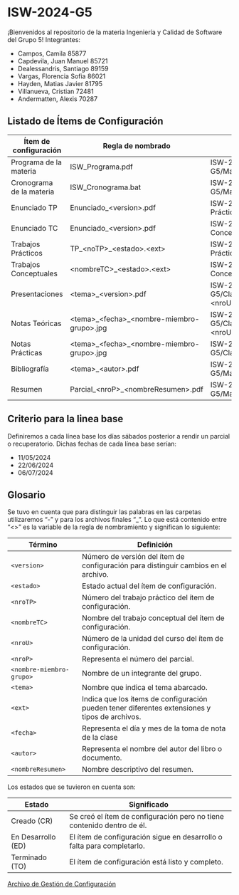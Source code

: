 # ISW-2024-G5
¡Bienvenidos al repositorio de la materia Ingeniería y Calidad de Software del Grupo 5!
Integrantes:
- Campos, Camila 85877
- Capdevila, Juan Manuel 85721
- Dealessandris, Santiago 89159
- Vargas, Florencia Sofia 86021
- Hayden, Matias Javier 81795
- Villanueva, Cristian 72481
- Andermatten, Alexis 70287


## Listado de Ítems de Configuración
| Ítem de configuración       | Regla de nombrado                  | Ubicación                                |
|-----------------------------|-----------------------------------|-----------------------------------------|
| Programa de la materia      | ISW_Programa.pdf                  | ISW-2024-G5/Materiales/Programa         |
| Cronograma de la materia    | ISW_Cronograma.bat                | ISW-2024-G5/Materiales/Cronograma                  |
| Enunciado TP                | Enunciado_\<version>.pdf          | ISW-2024-G5/Trabajos-Prácticos/TP_\<noTP>|
| Enunciado TC                | Enunciado_\<version>.pdf         | ISW-2024-G5/Trabajos-Conceptuales/\<nombreTC>|
| Trabajos Prácticos          | TP_\<noTP>_\<estado>.\<ext>          | ISW-2024-G5/Trabajos-Prácticos/\<nroTP>   |
| Trabajos Conceptuales       | \<nombreTC>_\<estado>.\<ext>         | ISW-2024-G5/Trabajos-Conceptuales/\<nombreTC>|
| Presentaciones              | \<tema>_\<version>.pdf     |ISW-2024-G5/Clases/Teóricas/Unidad-\<nroU>/Presentaciones|
| Notas Teóricas              | \<tema>\_\<fecha>\_\<nombre-miembro-grupo>.jpg| ISW-2024-G5/Clases/Teóricas/Unidad-\<nroU>/Notas-Teoricas|
|Notas Prácticas|\<tema>\_\<fecha>\_\<nombre-miembro-grupo>.jpg|ISW-2024-G5/Clases/Practicas/Unidad-/<nroU>|
|Bibliografía|\<tema>\_\<autor>.pdf|ISW-2024-G5/Materiales/Bibliografía|
|Resumen|Parcial_\<nroP>\_\<nombreResumen>.pdf|ISW-2024-G5/Materiales/Resúmenes|

## Criterio para la linea base
Definiremos a cada línea base los días sábados posterior a rendir un parcial o recuperatorio.
Dichas fechas de cada línea base serían:
- 11/05/2024
- 22/06/2024
- 06/07/2024

## Glosario

Se tuvo en cuenta que para distinguir las palabras en las carpetas utilizaremos “-” y para los archivos finales “_”. Lo que está contenido entre “<>” es la variable de la regla de nombramiento y significan lo siguiente:

| Término                | Definición                                                                                                    |
|------------------------|---------------------------------------------------------------------------------------------------------------|
| `<version>`            | Número de versión del ítem de configuración para distinguir cambios en el archivo.                            |
| `<estado>`             | Estado actual del ítem de configuración.                                                                       |
| `<nroTP>`              | Número del trabajo práctico del ítem de configuración.                                            |
| `<nombreTC>`          | Nombre del trabajo conceptual del ítem de configuración.                                        |
| `<nroU>`               | Número de la unidad del curso del ítem de configuración.                                           |
| `<nroP>`               | Representa el número del parcial.                                                      |
| `<nombre-miembro-grupo>` | Nombre de un integrante del grupo.                                    |
| `<tema>`               | Nombre que indica el tema abarcado.                                                                 |
| `<ext>`                | Indica que los ítems de configuración pueden tener diferentes extensiones y tipos de archivos.              |
| `<fecha>`              | Representa el día y mes de la toma de nota de la clase                 |
| `<autor>`              | Representa el nombre del autor del libro o documento.                              |
| `<nombreResumen>`     | Nombre descriptivo del resumen.|


Los estados que se tuvieron en cuenta son:

| Estado          | Significado                                                   |
|-----------------|---------------------------------------------------------------|
| Creado (CR)     | Se creó el ítem de configuración pero no tiene contenido dentro de él.           |
| En Desarrollo (ED) | El ítem de configuración sigue en desarrollo o falta para completarlo.          |
| Terminado (TO) | El ítem de configuración está listo y completo.                                  |


[Archivo de Gestión de Configuración](Trabajos-Prácticos/TP-4/TP_4_TO.pdf)

